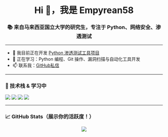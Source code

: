 <h1 align="center">Hi 👋，我是 Empyrean58</h1>
<h3 align="center">📚 来自马来西亚国立大学的研究生，专注于 Python、网络安全、渗透测试</h3>

---

- 🔭 我目前正在开发 [Python 渗透测试工具项目](https://github.com/Empyrean58/python-pentest-tools)
- 🌱 正在学习：Python 编程、Git 操作、漏洞扫描与自动化工具开发
- 📫 联系我：[GitHub私信](https://github.com/Empyrean58)

---

### 🧰 技术栈 & 学习中
<p>
  <img src="https://img.shields.io/badge/-Python-3776AB?logo=python&logoColor=fff" />
  <img src="https://img.shields.io/badge/-VSCode-007ACC?logo=visual-studio-code&logoColor=fff" />
  <img src="https://img.shields.io/badge/-Git-F05032?logo=git&logoColor=fff" />
  <img src="https://img.shields.io/badge/-Linux-333?logo=linux&logoColor=fff" />
</p>

---

### 📈 GitHub Stats（展示你的活跃度！）
<p align="center">
  <img src="https://github-readme-stats.vercel.app/api?username=Empyrean58&show_icons=true&theme=radical" />
</p>
